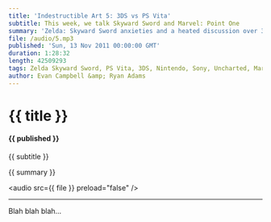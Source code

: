```yaml
---
title: 'Indestructible Art 5: 3DS vs PS Vita'
subtitle: This week, we talk Skyward Sword and Marvel: Point One
summary: 'Zelda: Skyward Sword anxieties and a heated discussion over 3DS vs PS Vita tear through the show. Ryan spotlights comic book writer Jason Aaron, expresses concerns over Marvel: Point One, and rallies behind his early 3DS purchase. Meanwhile, Evan reviews LotR: War in the North, re-visits Uncharted 3, and makes a bold prediction about PS Vita.'
file: /audio/5.mp3
published: 'Sun, 13 Nov 2011 00:00:00 GMT'
duration: 1:28:32
length: 42509293
tags: Zelda Skyward Sword, PS Vita, 3DS, Nintendo, Sony, Uncharted, Marvel, Jason Aaron, PlayStation, Mario, Batgirl, Games
author: Evan Campbell &amp; Ryan Adams
---
```


# {{ title }}

#### {{ published }}

{{ subtitle }}  
  
{{ summary }}  

<audio src={{ file }} preload="false" />

- - -

Blah blah blah...
